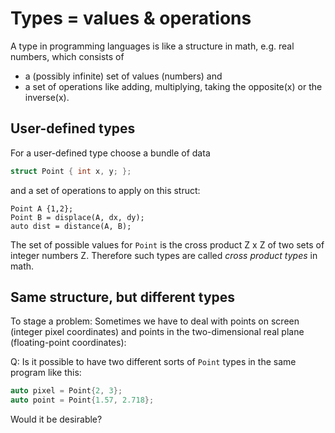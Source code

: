 # Types = values & operations

A type in programming languages is like a structure in math, e.g. real numbers,
which consists of 
* a (possibly infinite) set of values (numbers) and
* a set of operations like adding, multiplying, taking the opposite(x) or the inverse(x).

## User-defined types

For a user-defined type choose a bundle of data 
```cpp
struct Point { int x, y; };
```
and a set of operations to apply on this struct:
```
Point A {1,2};
Point B = displace(A, dx, dy);
auto dist = distance(A, B); 
```
The set of possible values for `Point` is the cross product Z x Z of two sets of integer numbers Z. Therefore such types are called _cross product types_ in math.

## Same structure, but different types

To stage a problem: Sometimes we have to deal with points on screen (integer pixel coordinates) 
and points in the two-dimensional real plane (floating-point coordinates):

Q: Is it possible to have two different sorts of `Point` types in the same program like this:

```cpp
auto pixel = Point{2, 3};
auto point = Point{1.57, 2.718};

```
Would it be desirable?
